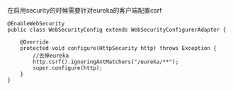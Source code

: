 在启用security的时候需要针对eureka的客户端配置csrf

    @EnableWebSecurity
    public class WebSecurityConfig extends WebSecurityConfigurerAdapter {
    
        @Override
        protected void configure(HttpSecurity http) throws Exception {
            //去掉eureka
            http.csrf().ignoringAntMatchers("/eureka/**");
            super.configure(http);
        }
    }